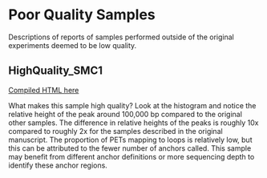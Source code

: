 # Poor Quality Samples
Descriptions of reports of samples performed outside of the original experiments deemed to be low quality.

## HighQuality_SMC1
[Compiled HTML here](https://cdn.rawgit.com/aryeelab/hichipper/master/qcReports/Good/High%20Quality/HighQuality_SMC1.hichipper.html)

What makes this sample high quality? Look at the histogram and notice the relative height 
of the peak around 100,000 bp compared to the original other samples. The difference in relative
heights of the peaks is roughly 10x compared to roughly 2x for the samples described in the original
manuscript. The proportion of PETs mapping to loops is relatively low, but this can be attributed
to the fewer number of anchors called. This sample may benefit from different anchor definitions
or more sequencing depth to identify these anchor regions. 
